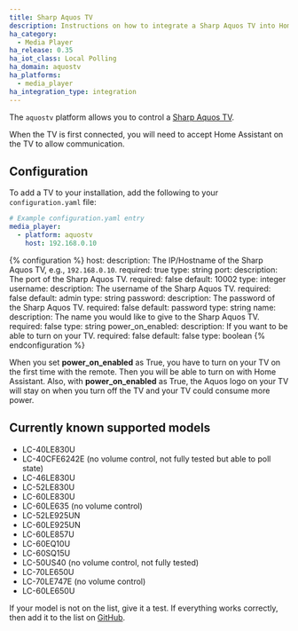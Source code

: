 ```yaml
---
title: Sharp Aquos TV
description: Instructions on how to integrate a Sharp Aquos TV into Home Assistant.
ha_category:
  - Media Player
ha_release: 0.35
ha_iot_class: Local Polling
ha_domain: aquostv
ha_platforms:
  - media_player
ha_integration_type: integration
---
```


The `aquostv` platform allows you to control a [Sharp Aquos TV](https://global.sharp/aquos/en/index.html).

When the TV is first connected, you will need to accept Home Assistant on the TV to allow communication.

## Configuration

To add a TV to your installation, add the following to your `configuration.yaml` file:

```yaml
# Example configuration.yaml entry
media_player:
  - platform: aquostv
    host: 192.168.0.10
```

{% configuration %}
host:
  description: The IP/Hostname of the Sharp Aquos TV, e.g., `192.168.0.10`.
  required: true
  type: string
port:
  description: The port of the Sharp Aquos TV.
  required: false
  default: 10002
  type: integer
username:
  description: The username of the Sharp Aquos TV.
  required: false
  default: admin
  type: string
password:
  description: The password of the Sharp Aquos TV.
  required: false
  default: password
  type: string
name:
  description: The name you would like to give to the Sharp Aquos TV.
  required: false
  type: string
power_on_enabled:
  description: If you want to be able to turn on your TV.
  required: false
  default: false
  type: boolean
{% endconfiguration %}

<div class='note warning'>

When you set **power_on_enabled** as True, you have to turn on your TV on the first time with the remote.
Then you will be able to turn on with Home Assistant.
Also, with **power_on_enabled** as True, the Aquos logo on your TV will stay on when you turn off the TV and your TV could consume more power.

</div>

## Currently known supported models

- LC-40LE830U
- LC-40CFE6242E (no volume control, not fully tested but able to poll state)
- LC-46LE830U
- LC-52LE830U
- LC-60LE830U
- LC-60LE635 (no volume control)
- LC-52LE925UN
- LC-60LE925UN
- LC-60LE857U
- LC-60EQ10U
- LC-60SQ15U
- LC-50US40 (no volume control, not fully tested)
- LC-70LE650U
- LC-70LE747E (no volume control)
- LC-60LE650U

If your model is not on the list, give it a test. If everything works correctly, then add it to the list on [GitHub](https://github.com/home-assistant/home-assistant.io/blob/current/source/_integrations/aquostv.markdown).
